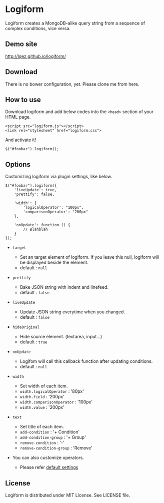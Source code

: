 Logiform
========

Logiform creates a MongoDB-alike query string from a sequence of complex conditions, vice versa.


Demo site
---------

<http://lqez.github.io/logiform/>


Download
--------

There is no bower configuration, yet. Please clone me from here.


How to use
----------

Download logiform and add below codes into the `<head>` section of your HTML page.

    <script src="logiform.js"></script> 
    <link rel="stylesheet" href="logiform.css">

And activate it!

    $("#foobar").logiform();


Options
-------

Customizing logiform via plugin settings, like below.

    $("#foobar").logiform({
        'liveUpdate': true,
        'prettify': false,

        'width': {
            'logicalOperator': "100px",
            'comparisonOperator': "200px"
        },

        'onUpdate': function () {
            // Blahblah
        }
    });


 - `target`
    - Set an target element of logiform. If you leave this null, logiform will be displayed beside the element.
    - default : `null` 

 - `prettify`
    - Bake JSON string with indent and linefeed.
    - default : `false`

 - `liveUpdate`
    - Update JSON string everytime when you changed.
    - default : `false`

 - `hideOriginal`
    - Hide source element. (textarea, input...)
    - default : `true`

 - `onUpdate` 
    - Logifom will call this callback function after updating conditions.
    - default : `null`

 - `width`
    - Set width of each item.
    - `width.logicalOperator` : '80px'
    - `width.field` : '200px'
    - `width.comparisonOperator` : '100px'
    - `width.value` : '200px'

 - `text`
    - Set title of each item.
    - `add-condition` : '+ Condition'
    - `add-condition-group` : '+ Group'
    - `remove-condition` : '-'
    - `remove-condition-group` : 'Remove'

 - You can also customize operators.
    - Please refer [default settings](https://github.com/lqez/logiform/blob/master/logiform.js#L26)



License
-------
Logiform is distributed under MIT License. See LICENSE file.
